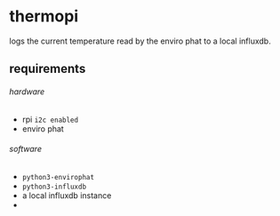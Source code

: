 # thermopi
logs the current temperature read by the enviro phat to a local influxdb.


## requirements
###### hardware
* rpi `i2c enabled`
* enviro phat

###### software
* `python3-envirophat`
* `python3-influxdb`
* a local influxdb instance
*
